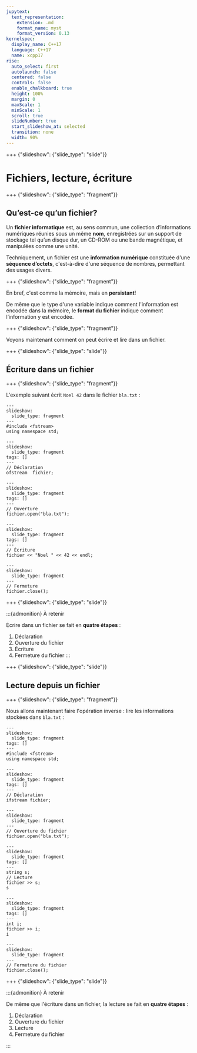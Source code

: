 ```yaml
---
jupytext:
  text_representation:
    extension: .md
    format_name: myst
    format_version: 0.13
kernelspec:
  display_name: C++17
  language: C++17
  name: xcpp17
rise:
  auto_select: first
  autolaunch: false
  centered: false
  controls: false
  enable_chalkboard: true
  height: 100%
  margin: 0
  maxScale: 1
  minScale: 1
  scroll: true
  slideNumber: true
  start_slideshow_at: selected
  transition: none
  width: 90%
---
```


+++ {"slideshow": {"slide_type": "slide"}}

# Fichiers, lecture, écriture

+++ {"slideshow": {"slide_type": "fragment"}}

## Qu’est-ce qu’un fichier?

Un **fichier informatique** est, au sens commun, une collection
d’informations numériques réunies sous un même **nom**, enregistrées sur
un support de stockage tel qu’un disque dur, un CD-ROM ou une bande
magnétique, et manipulées comme une unité.

Techniquement, un fichier est une **information numérique** constituée
d'une **séquence d’octets**, c'est-à-dire d'une séquence de nombres,
permettant des usages divers.

+++ {"slideshow": {"slide_type": "fragment"}}

En bref, c'est comme la mémoire, mais en **persistant**!

De même que le type d'une variable indique comment l'information
est encodée dans la mémoire, le **format du fichier** indique
comment l’information y est encodée.

+++ {"slideshow": {"slide_type": "fragment"}}

Voyons maintenant comment on peut écrire et lire dans un fichier.

+++ {"slideshow": {"slide_type": "slide"}}

## Écriture dans un fichier

+++ {"slideshow": {"slide_type": "fragment"}}

L'exemple suivant écrit `Noel 42` dans le fichier `bla.txt` :

```{code-cell}
---
slideshow:
  slide_type: fragment
---
#include <fstream>
using namespace std;
```

```{code-cell}
---
slideshow:
  slide_type: fragment
tags: []
---
// Déclaration
ofstream  fichier;
```

```{code-cell}
---
slideshow:
  slide_type: fragment
tags: []
---
// Ouverture
fichier.open("bla.txt");
```

```{code-cell}
---
slideshow:
  slide_type: fragment
tags: []
---
// Écriture
fichier << "Noel " << 42 << endl;
```

```{code-cell}
---
slideshow:
  slide_type: fragment
---
// Fermeture
fichier.close();
```

+++ {"slideshow": {"slide_type": "slide"}}

:::{admonition} À retenir

Écrire dans un fichier se fait  en **quatre étapes** :

1.  Déclaration
2.  Ouverture du fichier
3.  Écriture
4.  Fermeture du fichier
:::

+++ {"slideshow": {"slide_type": "slide"}}

## Lecture depuis un fichier

+++ {"slideshow": {"slide_type": "fragment"}}

Nous allons maintenant faire l'opération inverse : lire
les informations stockées dans `bla.txt` :

```{code-cell}
---
slideshow:
  slide_type: fragment
tags: []
---
#include <fstream>
using namespace std;
```

```{code-cell}
---
slideshow:
  slide_type: fragment
tags: []
---
// Déclaration
ifstream fichier;
```

```{code-cell}
---
slideshow:
  slide_type: fragment
---
// Ouverture du fichier
fichier.open("bla.txt");
```

```{code-cell}
---
slideshow:
  slide_type: fragment
tags: []
---
string s;
// Lecture
fichier >> s;
s
```

```{code-cell}
---
slideshow:
  slide_type: fragment
tags: []
---
int i;
fichier >> i;
i
```

```{code-cell}
---
slideshow:
  slide_type: fragment
---
// Fermeture du fichier
fichier.close();
```

+++ {"slideshow": {"slide_type": "slide"}}

:::{admonition} À retenir

De même que l'écriture dans un fichier, la lecture se fait en **quatre
étapes** :

1.  Déclaration
2.  Ouverture du fichier
3.  Lecture
4.  Fermeture du fichier

:::

